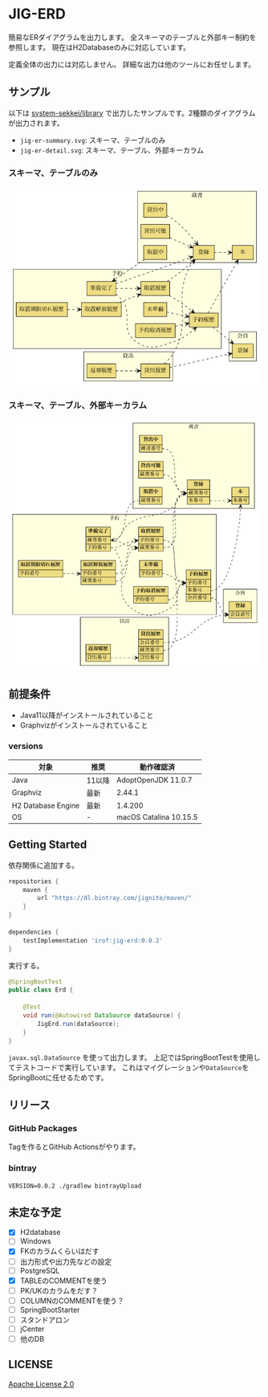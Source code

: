 # JIG-ERD

簡易なERダイアグラムを出力します。
全スキーマのテーブルと外部キー制約を参照します。
現在はH2Databaseのみに対応しています。

定義全体の出力には対応しません。
詳細な出力は他のツールにお任せします。

## サンプル

以下は [system-sekkei/library](https://github.com/system-sekkei/library) で出力したサンプルです。2種類のダイアグラムが出力されます。

- `jig-er-summary.svg`: スキーマ、テーブルのみ
- `jig-er-detail.svg`: スキーマ、テーブル、外部キーカラム

### スキーマ、テーブルのみ
![summary](./document/jig-er-summary.png)

### スキーマ、テーブル、外部キーカラム
![detail](./document/jig-er-detail.png)

## 前提条件

- Java11以降がインストールされていること
- Graphvizがインストールされていること

### versions

|対象 |推奨 |動作確認済 |
|----|----|----|
|Java|11以降| AdoptOpenJDK 11.0.7 |
|Graphviz|最新| 2.44.1 |
|H2 Database Engine|最新| 1.4.200  |
|OS|- | macOS Catalina 10.15.5  |

## Getting Started

依存関係に追加する。

```groovy
repositories {
    maven {
        url "https://dl.bintray.com/jignite/maven/"
    }
}

dependencies {
    testImplementation 'irof:jig-erd:0.0.2'
}
```

実行する。

```java
@SpringBootTest
public class Erd {

    @Test
    void run(@Autowired DataSource dataSource) {
        JigErd.run(dataSource);
    }
}
```

`javax.sql.DataSource` を使って出力します。
上記ではSpringBootTestを使用してテストコードで実行しています。
これはマイグレーションや`DataSource`をSpringBootに任せるためです。

## リリース

### GitHub Packages

Tagを作るとGitHub Actionsがやります。

### bintray

```
VERSION=0.0.2 ./gradlew bintrayUpload
```

## 未定な予定

- [x] H2database
- [ ] Windows
- [x] FKのカラムくらいはだす
- [ ] 出力形式や出力先などの設定
- [ ] PostgreSQL
- [x] TABLEのCOMMENTを使う
- [ ] PK/UKのカラムをだす？
- [ ] COLUMNのCOMMENTを使う？
- [ ] SpringBootStarter
- [ ] スタンドアロン
- [ ] jCenter
- [ ] 他のDB

## LICENSE

[Apache License 2.0](LICENSE)
